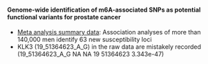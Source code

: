 #### Genome-wide identification of m6A-associated SNPs as potential functional variants for prostate cancer

* [Meta analysis summary data](http://practical.icr.ac.uk/blog/?page_id=8164): Association analyses of more than 140,000 men identify 63 new susceptibility loci
* KLK3 (19_51364623_A_G) in the raw data are mistakely recorded (19_51364623_A_G NA      NA      19      51364623  3.343e-47)

